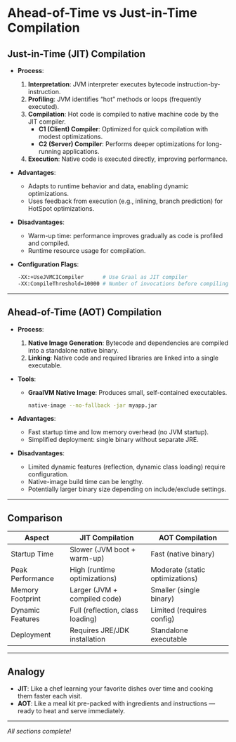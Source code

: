 # Ahead-of-Time vs Just-in-Time Compilation

## Just-in-Time (JIT) Compilation

- **Process**:
  1. **Interpretation**: JVM interpreter executes bytecode instruction-by-instruction.
  2. **Profiling**: JVM identifies “hot” methods or loops (frequently executed).
  3. **Compilation**: Hot code is compiled to native machine code by the JIT compiler.
     - **C1 (Client) Compiler**: Optimized for quick compilation with modest optimizations.
     - **C2 (Server) Compiler**: Performs deeper optimizations for long-running applications.
  4. **Execution**: Native code is executed directly, improving performance.

- **Advantages**:
  - Adapts to runtime behavior and data, enabling dynamic optimizations.
  - Uses feedback from execution (e.g., inlining, branch prediction) for HotSpot optimizations.

- **Disadvantages**:
  - Warm-up time: performance improves gradually as code is profiled and compiled.
  - Runtime resource usage for compilation.

- **Configuration Flags**:
  ```bash
  -XX:+UseJVMCICompiler      # Use Graal as JIT compiler
  -XX:CompileThreshold=10000 # Number of invocations before compiling a method
  ```

---

## Ahead-of-Time (AOT) Compilation

- **Process**:
  1. **Native Image Generation**: Bytecode and dependencies are compiled into a standalone native binary.
  2. **Linking**: Native code and required libraries are linked into a single executable.

- **Tools**:
  - **GraalVM Native Image**: Produces small, self-contained executables.
    ```bash
    native-image --no-fallback -jar myapp.jar
    ```

- **Advantages**:
  - Fast startup time and low memory overhead (no JVM startup).
  - Simplified deployment: single binary without separate JRE.
- **Disadvantages**:
  - Limited dynamic features (reflection, dynamic class loading) require configuration.
  - Native-image build time can be lengthy.
  - Potentially larger binary size depending on include/exclude settings.

---

## Comparison

| Aspect            | JIT Compilation                  | AOT Compilation                    |
|-------------------|----------------------------------|------------------------------------|
| Startup Time      | Slower (JVM boot + warm-up)      | Fast (native binary)               |
| Peak Performance  | High (runtime optimizations)     | Moderate (static optimizations)    |
| Memory Footprint  | Larger (JVM + compiled code)     | Smaller (single binary)            |
| Dynamic Features  | Full (reflection, class loading) | Limited (requires config)          |
| Deployment        | Requires JRE/JDK installation    | Standalone executable              |

---

## Analogy

- **JIT**: Like a chef learning your favorite dishes over time and cooking them faster each visit.
- **AOT**: Like a meal kit pre-packed with ingredients and instructions — ready to heat and serve immediately.

---

*All sections complete!*
